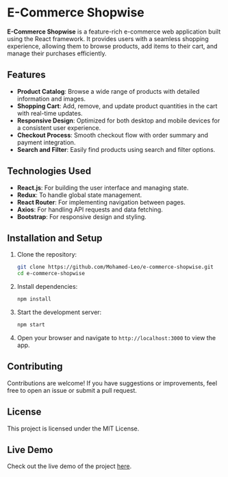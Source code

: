# E-Commerce Shopwise

**E-Commerce Shopwise** is a feature-rich e-commerce web application built using the React framework. It provides users with a seamless shopping experience, allowing them to browse products, add items to their cart, and manage their purchases efficiently.

## Features

- **Product Catalog**: Browse a wide range of products with detailed information and images.
- **Shopping Cart**: Add, remove, and update product quantities in the cart with real-time updates.
- **Responsive Design**: Optimized for both desktop and mobile devices for a consistent user experience.
- **Checkout Process**: Smooth checkout flow with order summary and payment integration.
- **Search and Filter**: Easily find products using search and filter options.

## Technologies Used

- **React.js**: For building the user interface and managing state.
- **Redux**: To handle global state management.
- **React Router**: For implementing navigation between pages.
- **Axios**: For handling API requests and data fetching.
- **Bootstrap**: For responsive design and styling.

## Installation and Setup

1. Clone the repository:
   ```bash
   git clone https://github.com/Mohamed-Leo/e-commerce-shopwise.git
   cd e-commerce-shopwise
   ```

2. Install dependencies:
   ```bash
   npm install
   ```

3. Start the development server:
   ```bash
   npm start
   ```

4. Open your browser and navigate to `http://localhost:3000` to view the app.

## Contributing

Contributions are welcome! If you have suggestions or improvements, feel free to open an issue or submit a pull request.

## License

This project is licensed under the MIT License.

## Live Demo

Check out the live demo of the project [here](https://mohamed-leo.github.io/e-commerce-shopwise/).

